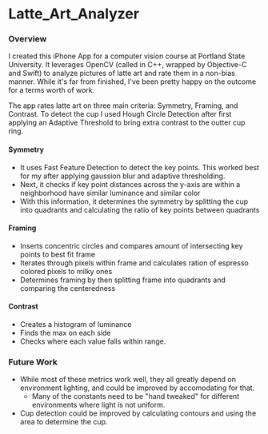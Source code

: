 # Latte_Art_Analyzer

### Overview
I created this iPhone App for a computer vision course at Portland State University. 
It leverages OpenCV (called in C++, wrapped by Objective-C and Swift) to analyze pictures of latte art and rate them in a non-bias manner.
While it's far from finished, I've been pretty happy on the outcome for a terms worth of work. 

The app rates latte art on three main criteria: Symmetry, Framing, and Contrast.
To detect the cup I used Hough Circle Detection after first applying an Adaptive Threshold to bring extra contrast to the outter cup ring.

#### Symmetry
* It uses Fast Feature Detection to detect the key points. This worked best for my after applying gaussion blur and adaptive thresholding.
* Next, it checks if key point distances across the y-axis are within a neighborhood have similar luminance and similar color
* With this information, it determines the symmetry by splitting the cup into quadrants and calculating the ratio of key points between quadrants

#### Framing
* Inserts concentric circles and compares amount of intersecting key points to best fit frame
* Iterates through pixels within frame and calculates ration of espresso colored pixels to milky ones
* Determines framing by then splitting frame into quadrants and comparing the centeredness

#### Contrast
* Creates a histogram of luminance
* Finds the max on each side
* Checks where each value falls within range.


### Future Work
* While most of these metrics work well, they all greatly depend on environment lighting, and could be improved by accomodating for that. 
  * Many of the constants need to be "hand tweaked" for different environments where light is not uniform.
* Cup detection could be improved by calculating contours and using the area to determine the cup.
